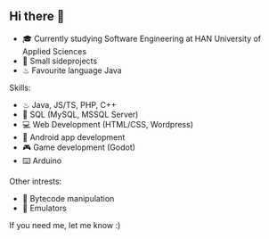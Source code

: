 ## Hi there 👋

- 🎓 Currently studying Software Engineering at HAN University of Applied Sciences
- 🔭 Small sideprojects
- ♨ Favourite language Java

Skills:
- ♨ Java, JS/TS, PHP, C++
- 📜 SQL (MySQL, MSSQL Server)
- 💻 Web Development (HTML/CSS, Wordpress)
- 🤖 Android app development
- 🎮 Game development (Godot)
- ⌨️ Arduino

Other intrests:
- 🔢 Bytecode manipulation
- 💾 Emulators


If you need me, let me know :)

<!--
**harmvdhorst/harmvdhorst** is a ✨ _special_ ✨ repository because its `README.md` (this file) appears on your GitHub profile.

Here are some ideas to get you started:

- 🔭 I’m currently working on ...
- 🌱 I’m currently learning ...
- 👯 I’m looking to collaborate on ...
- 🤔 I’m looking for help with ...
- 💬 Ask me about ...
- 📫 How to reach me: ...
- 😄 Pronouns: ...
- ⚡ Fun fact: ...
-->

